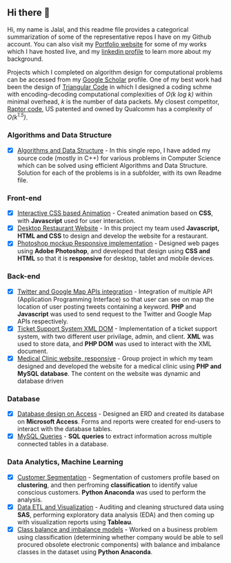 ## Hi there 👋

Hi, my name is Jalal, and this readme file provides a categorical summarization of some of the representative repos I have on my Github account. You can also visit my [Portfolio website](https://www.jalalq.ca/) for some of my works which I have hosted live, and my [linkedin profile](https://www.linkedin.com/in/jalaluddin-qureshi/) to learn more about my background. 

Projects which I completed on algorithm design for computational problems can be accessed from my [Google Scholar](https://scholar.google.com/citations?user=pD7SKxQAAAAJ&hl=en) profile. One of my best work had been the design of [Triangular Code](https://en.wikipedia.org/wiki/Triangular_network_coding) in which I designed a coding schme with encoding-decoding computational complexities of *O(k log k)* within minimal overhead, *k* is the number of data packets. My closest competitor, [Raptor code](https://www.qualcomm.com/media/documents/files/raptorq-technical-overview.pdf), US patented and owned by Qualcomm has a complexity of *O(k<sup>1.5</sup>)*.

### Algorithms and Data Structure
- [x] [Algorithms and Data Structure](https://github.com/JalalQ/Algorithms) - In this single repo, I have added my source code (mostly in C++) for various problems in
Computer Science which can be solved using efficient Algorithms and Data Structure. Solution for each of the problems is in a subfolder, with its own Readme file.

### Front-end
- [x] [Interactive CSS based Animation](https://github.com/JalalQ/5104-CSS-Animation) - Created animation based on **CSS**, with **Javascript** used for user interaction. 
- [x] [Desktop Restaurant Website](https://github.com/JalalQ/5103-Restaurant-Group) - In this project my team used **Javascript, HTML and CSS** to design and develop the website for a restaurant.
- [x] [Photoshop mockup Responsive implementation](https://github.com/JalalQ/5104-Photoshop-Responsive-Mockup) - Designed web pages using **Adobe Photoshop**, and developed that design using **CSS and HTML** so that it is **responsive** for desktop, tablet and mobile devices.

### Back-end 
- [x] [Twitter and Google Map APIs integration](https://github.com/JalalQ/5203-Twitter-GoogleMap-Apis) - Integration of multiple API (Application Programming Interface) so that user can see on map the location of user posting tweets containing a keyword. **PHP** and **Javascript** was used to send request to the Twitter and Google Map APIs respectively.
- [x] [Ticket Support System XML DOM](https://github.com/JalalQ/5203-Ticket-Support-XML) - Implementation of a ticket support system, with two different user privilage, admin, and client. **XML** was used to store data, and **PHP DOM** was used to interact with the XML document.
- [x] [Medical Clinic website, responsive](https://github.com/JalalQ/5202-PHP-Group-Clinic) - Group project in which my team designed and developed the website for a medical clinic using **PHP and MySQL database**. The content on the website was dynamic and database driven

### Database
- [x] [Database design on Access](https://github.com/JalalQ/4007-Access-Database) - Designed an ERD and created its database on **Microsoft Access**. Forms and reports were created for end-users to interact with the database tables.
- [x] [MySQL Queries](https://github.com/JalalQ/5105-MySQL-Queries) - **SQL queries** to extract information across multiple connected tables in a database.

### Data Analytics, Machine Learning
- [x] [Customer Segmentation](https://github.com/JalalQ/4023-Anaconda-Cutomer-Segmentation) - Segmentation of customers profile based on **clustering**, and then perfroming **classification** to identify value conscious customers. **Python Anaconda** was used to perform the analysis.
- [x] [Data ETL and Visualization](https://github.com/JalalQ/4022-Data-Preparation-Visualization) - Auditing and cleaning structured data using **SAS**, performing exploratory data analysis (EDA) and then coming up with visualization reports using **Tableau**.
- [x] [Class balance and imbalance models](https://github.com/JalalQ/4045-Classification-Anaconda) - Worked on a business problem using classification (determining whether company would be able to sell procured obsolete electronic components) with balance and imbalance classes in the dataset using **Python Anaconda**. 
